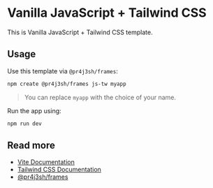 # Vanilla JavaScript + Tailwind CSS

This is Vanilla JavaScript + Tailwind CSS template.

## Usage

Use this template via `@pr4j3sh/frames`:

```bash
npm create @pr4j3sh/frames js-tw myapp
```

> You can replace `myapp` with the choice of your name.

Run the app using:

```bash
npm run dev
```

## Read more

- [Vite Documentation](https://vite.dev/guide/)
- [Tailwind CSS Documentation](https://tailwindcss.com/docs/utility-first)
- [@pr4j3sh/frames](https://github.com/pr4j3sh/frames)
